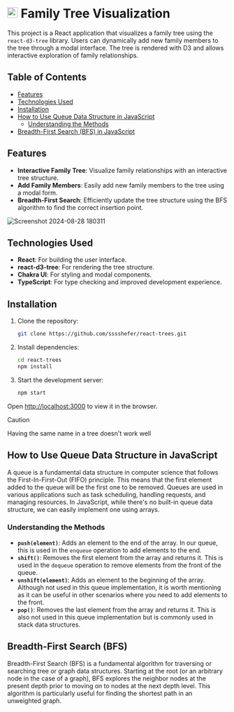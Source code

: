 # <img src="https://github.com/sssshefer/react-trees/assets/63253440/d83ae1e6-26ce-49e4-90c5-5a1af663b453" width="24"> Family Tree Visualization

This project is a React application that visualizes a family tree using the `react-d3-tree` library. Users can dynamically add new family members to the tree through a modal interface. The tree is rendered with D3 and allows interactive exploration of family relationships.

## Table of Contents

- [Features](#features)
- [Technologies Used](#technologies-used)
- [Installation](#installation)
- [How to Use Queue Data Structure in JavaScript](#how-to-use-queue-data-structure-in-javascript)
  - [Understanding the Methods](#understanding-the-methods)
- [Breadth-First Search (BFS) in JavaScript](breadth-first-search-bfs)

## Features

- **Interactive Family Tree**: Visualize family relationships with an interactive tree structure.
- **Add Family Members**: Easily add new family members to the tree using a modal form.
- **Breadth-First Search**: Efficiently update the tree structure using the BFS algorithm to find the correct insertion point.

![Screenshot 2024-08-28 180311](https://github.com/user-attachments/assets/dde74279-18ad-4f12-8814-cfa465f5f8e7)


## Technologies Used

- **React**: For building the user interface.
- **react-d3-tree**: For rendering the tree structure.
- **Chakra UI**: For styling and modal components.
- **TypeScript**: For type checking and improved development experience.

## Installation

1. Clone the repository:
    ```sh
    git clone https://github.com/sssshefer/react-trees.git
    ```
2. Install dependencies:
    ```sh
    cd react-trees
    npm install
    ```
3. Start the development server:
    ```sh
    npm start
    ```
  Open [http://localhost:3000](http://localhost:3000) to view it in the browser.

> [!CAUTION]
> Having the same name in a tree doesn't work well

## How to Use Queue Data Structure in JavaScript

A queue is a fundamental data structure in computer science that follows the First-In-First-Out (FIFO) principle. This means that the first element added to the queue will be the first one to be removed. Queues are used in various applications such as task scheduling, handling requests, and managing resources. In JavaScript, while there's no built-in queue data structure, we can easily implement one using arrays.

### Understanding the Methods

- **`push(element)`**: Adds an element to the end of the array. In our queue, this is used in the `enqueue` operation to add elements to the end.
- **`shift()`**: Removes the first element from the array and returns it. This is used in the `dequeue` operation to remove elements from the front of the queue.
- **`unshift(element)`**: Adds an element to the beginning of the array. Although not used in this queue implementation, it is worth mentioning as it can be useful in other scenarios where you need to add elements to the front.
- **`pop()`**: Removes the last element from the array and returns it. This is also not used in this queue implementation but is commonly used in stack data structures.

## Breadth-First Search (BFS)

Breadth-First Search (BFS) is a fundamental algorithm for traversing or searching tree or graph data structures. Starting at the root (or an arbitrary node in the case of a graph), BFS explores the neighbor nodes at the present depth prior to moving on to nodes at the next depth level. This algorithm is particularly useful for finding the shortest path in an unweighted graph.

